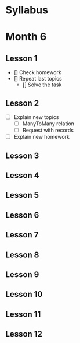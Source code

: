 # Syllabus

# Month 6

## Lesson 1
- []  Check homework
- []  Repeat last topics
    - []  Solve the task

## Lesson 2
- [ ]  Explain new topics
   - [ ]  ManyToMany relation
   - [ ]  Request with records
- [ ]  Explain new homework

## Lesson 3

## Lesson 4

## Lesson 5

## Lesson 6

## Lesson 7

## Lesson 8

## Lesson 9

## Lesson 10

## Lesson 11

## Lesson 12
